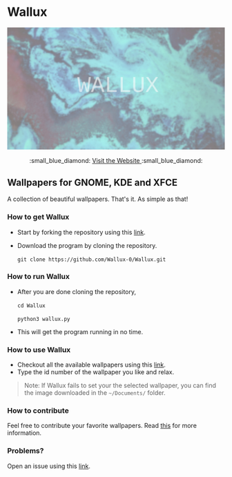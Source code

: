 # Wallux


![Wallux](cover.jpg)

<div align="center">
  :small_blue_diamond: <a href="https://wallux-0.github.io/Wallux/"> Visit the Website </a> :small_blue_diamond:
</div>

## Wallpapers for GNOME, KDE and XFCE
A collection of beautiful wallpapers. That's it. As simple as that!

### How to get Wallux

* Start by forking the repository using this <a href="https://wallux-0.github.io/Wallux/">link</a>.

* Download the program by cloning the repository.

    ``git clone https://github.com/Wallux-0/Wallux.git``

### How to run Wallux

* After you are done cloning the repository,

    ``cd Wallux``
    
    ``python3 wallux.py``

* This will get the program running in no time.

### How to use Wallux

* Checkout all the available wallpapers using this <a href="https://wallux-0.github.io/Wallux/">link</a>.
* Type the id number of the wallpaper you like and relax.
> Note: If Wallux fails to set your the selected wallpaper, you can find the image downloaded in the ``~/Documents/`` folder.

### How to contribute
Feel free to contribute your favorite wallpapers. Read <a href="#">this</a> for more information.

### Problems?
Open an issue using this <a href="https://github.com/Wallux-0/Wallux/issues">link</a>.